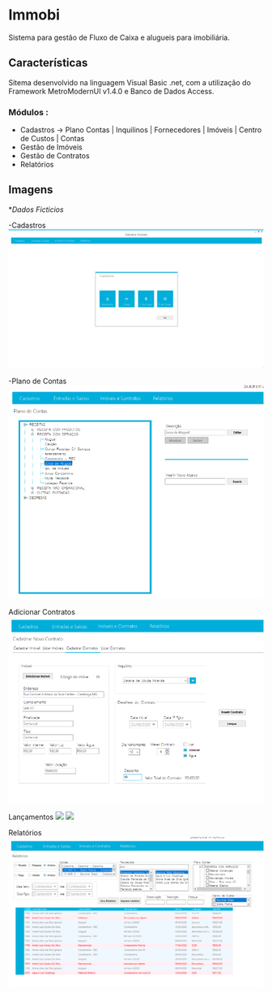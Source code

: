 # Immobi
Sistema para gestão de Fluxo de Caixa e alugueis para imobiliária. 

## Características 

Sitema desenvolvido na linguagem Visual Basic .net, com a utilização do Framework MetroModernUI v1.4.0  e Banco de Dados Access. 

### Módulos :
- Cadastros -> Plano Contas | Inquilinos | Fornecedores | Imóveis | Centro de Custos | Contas
- Gestão de Imóveis 
- Gestão de Contratos
- Relatórios

## Imagens 
**Dados Ficticios*

-Cadastros
![](https://github.com/agomes1908/Immobi/blob/master/Resources/Images/tela%20cadastros.png)

-Plano de Contas
![](https://github.com/agomes1908/Immobi/blob/master/Resources/Images/plano%20contas.png)

Adicionar Contratos
![](https://github.com/agomes1908/Immobi/blob/master/Resources/Images/Contrato.png)

Lançamentos
![](https://github.com/agomes1908/Immobi/blob/master/Resources/Images/add%20lançamento.png)
![](https://github.com/agomes1908/Immobi/blob/master/Resources/Images/listar%20lançamentos.png)

Relatórios
![](https://github.com/agomes1908/Immobi/blob/master/Resources/Images/relatorios.png)

